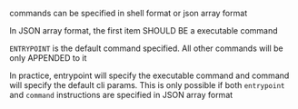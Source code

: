 commands can be specified in shell format or json array format

In JSON array format, the first item SHOULD BE a executable command

`ENTRYPOINT` is the default command specified. All other commands will be only APPENDED to it

In practice, entrypoint will specify the executable command and command will specify the default cli params. This is only possible if both `entrypoint` and `command` instructions are specified in JSON array format